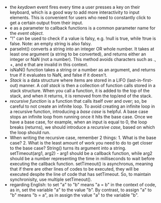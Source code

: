 - the *keydown* event fires every time a user presses a key on their keyboard, which is a good way to add more interactivity to input elements. This is convenient for users who need to constantly click to get a certain output from their input. 
- e as a parameter to callback functions is a common parameter name for the *event object*.
- "!" can be used to check if a value is falsy, e.g. !null is true, while !true is false. Note: an empty string is also falsy.
- parseInt() converts a string into an integer OR whole number. It takes at least one argument (a string to be converted), and returns either an integer or NaN (not a number). This method avoids characters such as ., +, and e that are invalid in this context. 
- isNaN() function takes a string or a number as an argument, and returns true if it evaluates to NaN, and false if it doesn't. 
- *Stack* is a data structure where items are stored in a LIFO (last-in-first-out) manner. A *call stack* is then a collection of function calls stored in a stack structure. When you call a function, it is added to the top of the stack, and when it returns, it is removed from the top/end of the stack. 
- *recursive function* is a function that calls itself over and over; so, be careful to not create an infinite loop. To avoid creating an infinite loop in a recursive function, introducing a *base case* is helpful. A base case stops an infinite loop from running once it hits the base case. Once we have a base case, for example, when an input is equal to 0, the loop breaks (returns), we should introduce a *recursive case*, based on which the loop should run.
- When writing the recursive case, remember 2 things: 1. What is the base case? 2. What is the least amount of work you need to do to get closer to the base case?
String() turns its argument into a string. 
setTimeout(arg1, arg2) - arg1 should be a callback function, while arg2 should be a number representing the time in milliseconds to wait before executing the callback function. setTimeout() is asynchronus, meaning that if there are other lines of codes to be executed, they will be executed despite the line of code that has setTimeout. So, to maintain synchronisity, use multiple setTimeout().
- regarding English: to set "a" to "b" means "a = b" in the context of code, as in, set the variable "a" to the value "b". By contrast, to assign "a" to "b" means "b = a", as in assign the value "a" to the variable "b".